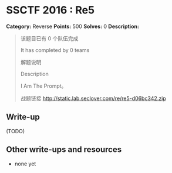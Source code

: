 # SSCTF 2016 : Re5

**Category:** Reverse
**Points:** 500
**Solves:** 0
**Description:**

> 该题目已有 0 个队伍完成
> 
> It has completed by 0 teams
> 
> 解题说明
> 
> Description
> 
> 
> I Am The Prompt。
> 
> 战题链接 <http://static.lab.seclover.com/re/re5-d06bc342.zip>


## Write-up

(TODO)

## Other write-ups and resources

* none yet
